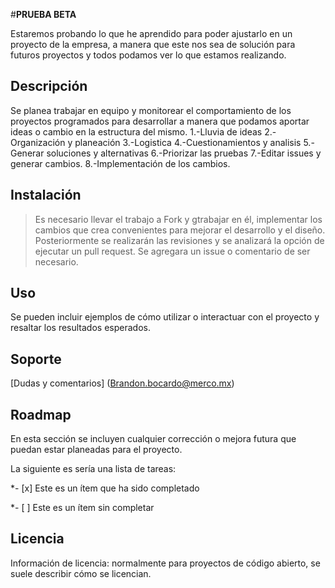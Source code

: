 #**PRUEBA BETA**

Estaremos probando lo que he aprendido
para poder ajustarlo en un proyecto de la empresa,
a manera que este nos sea de solución para
futuros proyectos y todos podamos ver lo que
estamos realizando.
 

## Descripción

Se planea trabajar en equipo y monitorear el comportamiento de los proyectos programados para desarrollar
a manera que podamos aportar ideas o cambio en la estructura del mismo.
 1.-Lluvia de ideas
 2.-Organización y planeación
 3.-Logistica
 4.-Cuestionamientos y analisis
 5.-Generar soluciones y alternativas
 6.-Priorizar las pruebas
 7.-Editar issues y generar cambios.
 8.-Implementación de los cambios.

## Instalación

> Es necesario llevar el trabajo a Fork y gtrabajar en él, implementar los cambios que crea convenientes para mejorar el desarrollo y el diseño.
Posteriormente se realizarán las revisiones y se analizará la opción de ejecutar un pull request.
Se agregara un issue o comentario de ser necesario.

## Uso

Se pueden incluir ejemplos de cómo utilizar o interactuar con el proyecto y resaltar los resultados esperados.

## Soporte

[Dudas y comentarios] (Brandon.bocardo@merco.mx)

## Roadmap

En esta sección se incluyen cualquier corrección o mejora futura que puedan estar planeadas para el proyecto.

La siguiente es sería una lista de tareas:

 

*- [x] Este es un ítem que ha sido completado

*- [ ] Este es un ítem sin completar

 

## Licencia

Información de licencia: normalmente para proyectos de código abierto, se suele describir cómo se licencian. 
